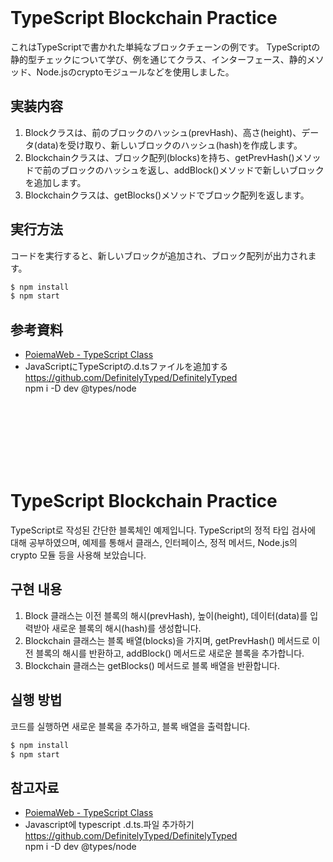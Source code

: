 <br>

# TypeScript Blockchain Practice

これはTypeScriptで書かれた単純なブロックチェーンの例です。
TypeScriptの静的型チェックについて学び、例を通じてクラス、インターフェース、静的メソッド、Node.jsのcryptoモジュールなどを使用しました。

## 実装内容

1. Blockクラスは、前のブロックのハッシュ(prevHash)、高さ(height)、データ(data)を受け取り、新しいブロックのハッシュ(hash)を作成します。
2. Blockchainクラスは、ブロック配列(blocks)を持ち、getPrevHash()メソッドで前のブロックのハッシュを返し、addBlock()メソッドで新しいブロックを追加します。
3. Blockchainクラスは、getBlocks()メソッドでブロック配列を返します。

## 実行方法

コードを実行すると、新しいブロックが追加され、ブロック配列が出力されます。

```bash
$ npm install
$ npm start
```

## 参考資料
- [PoiemaWeb - TypeScript Class](https://poiemaweb.com/typescript-class)<br>
- JavaScriptにTypeScriptの.d.tsファイルを追加する<br>
https://github.com/DefinitelyTyped/DefinitelyTyped <br>
npm i -D dev @types/node

<br>
<br>
<br>
<br>
<br>
<br>


# TypeScript Blockchain Practice

TypeScript로 작성된 간단한 블록체인 예제입니다.
TypeScript의 정적 타입 검사에 대해 공부하였으며, 예제를 통해서 클래스, 인터페이스, 정적 메서드, Node.js의 crypto 모듈 등을 사용해 보았습니다.

## 구현 내용

1. Block 클래스는 이전 블록의 해시(prevHash), 높이(height), 데이터(data)를 입력받아 새로운 블록의 해시(hash)를 생성합니다.
2. Blockchain 클래스는 블록 배열(blocks)을 가지며, getPrevHash() 메서드로 이전 블록의 해시를 반환하고, addBlock() 메서드로 새로운 블록을 추가합니다.
3. Blockchain 클래스는 getBlocks() 메서드로 블록 배열을 반환합니다.


## 실행 방법

코드를 실행하면 새로운 블록을 추가하고, 블록 배열을 출력합니다.

```bash
$ npm install
$ npm start
```

## 참고자료
- [PoiemaWeb - TypeScript Class](https://poiemaweb.com/typescript-class)<br>
- Javascript에 typescript .d.ts.파일 추가하기<br>
https://github.com/DefinitelyTyped/DefinitelyTyped <br>
npm i -D dev @types/node
